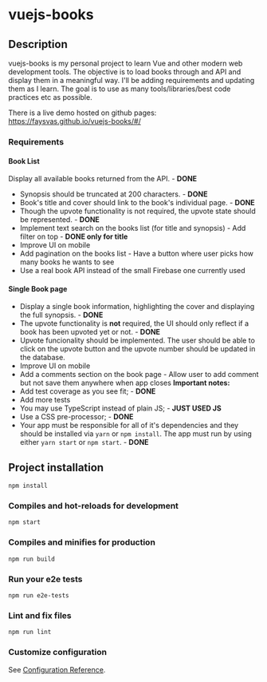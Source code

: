 # vuejs-books

## Description

vuejs-books is my personal project to learn Vue and other modern web development tools. The objective is to load books through and API and display them in a meaningful way. I'll be adding requirements and updating them as I learn. The goal is to use as many tools/libraries/best code practices etc as possible.

There is a live demo hosted on github pages: https://faysvas.github.io/vuejs-books/#/

### Requirements

#### Book List

Display all available books returned from the API. - **DONE**

-   Synopsis should be truncated at 200 characters. - **DONE**
-   Book's title and cover should link to the book's individual page. - **DONE**
-   Though the upvote functionality is not required, the upvote state should be represented. - **DONE**
-   Implement text search on the books list (for title and synopsis) - Add filter on top - **DONE only for title**
-   Improve UI on mobile
-   Add pagination on the books list - Have a button where user picks how many books he wants to see
-   Use a real book API instead of the small Firebase one currently used

#### Single Book page

-   Display a single book information, highlighting the cover and displaying the full synopsis. - **DONE**
-   The upvote functionality is **not** required, the UI should only reflect if a book has been upvoted yet or not. - **DONE**
-   Upvote funcionality should be implemented. The user should be able to click on the upvote button and the upvote number should be updated in the database.
-   Improve UI on mobile
-   Add a comments section on the book page - Allow user to add comment but not save them anywhere when app closes
    **Important notes:**
-   Add test coverage as you see fit; - **DONE**
-   Add more tests
-   You may use TypeScript instead of plain JS; - **JUST USED JS**
-   Use a CSS pre-processor; - **DONE**
-   Your app must be responsible for all of it's dependencies and they should be installed via `yarn` or `npm install`. The app must run by using either `yarn start` or `npm start`. - **DONE**

## Project installation

```
npm install
```

### Compiles and hot-reloads for development

```
npm start
```

### Compiles and minifies for production

```
npm run build
```

### Run your e2e tests

```
npm run e2e-tests
```

### Lint and fix files

```
npm run lint
```

### Customize configuration

See [Configuration Reference](https://cli.vuejs.org/config/).
